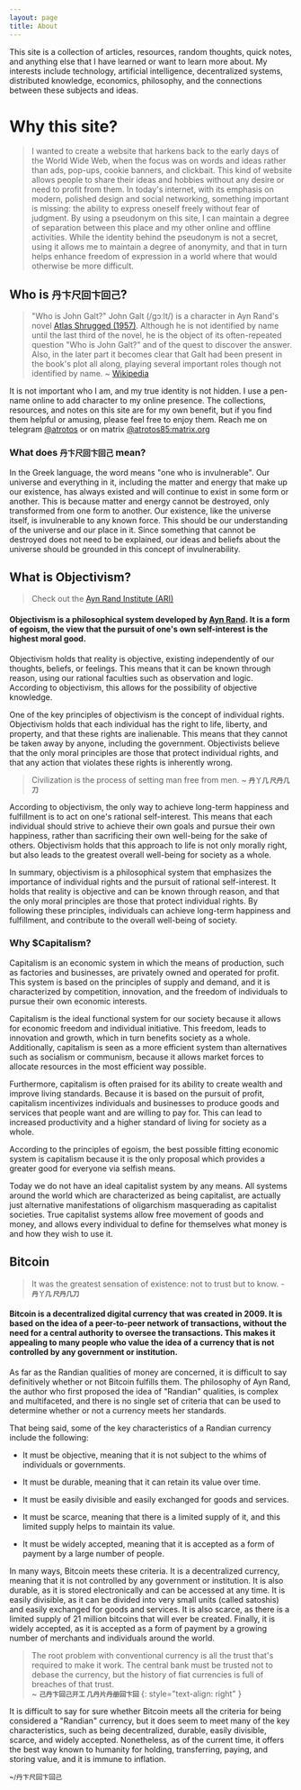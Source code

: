 ```yaml
---
layout: page
title: About
---
```


This site is a collection of articles, resources, random thoughts, quick notes, and anything else that I have learned or want to learn more about. My interests include technology, artificial intelligence, decentralized systems, distributed knowledge, economics, philosophy, and the connections between these subjects and ideas.

# Why this site?
> I wanted to create a website that harkens back to the early days of the World Wide Web, when the focus was on words and ideas rather than ads, pop-ups, cookie banners, and clickbait. This kind of website allows people to share their ideas and hobbies without any desire or need to profit from them. In today's internet, with its emphasis on modern, polished design and social networking, something important is missing: the ability to express oneself freely without fear of judgment. By using a pseudonym on this site, I can maintain a degree of separation between this place and my other online and offline activities. While the identity behind the pseudonym is not a secret, using it allows me to maintain a degree of anonymity, and that in turn helps enhance freedom of expression in a world where that would otherwise be more difficult. 

## Who is <small><b>丹卞尺回卞回己</b></small>?
> "Who is John Galt?" John Galt (/ɡɔːlt/) is a character in Ayn Rand's novel [Atlas Shrugged (1957)](https://en.wikipedia.org/wiki/Atlas_Shrugged "Atlas Shrugged Wikipedia"). Although he is not identified by name until the last third of the novel, he is the object of its often-repeated question "Who is John Galt?" and of the quest to discover the answer. Also, in the later part it becomes clear that Galt had been present in the book's plot all along, playing several important roles though not identified by name. ~ [Wikipedia](https://en.wikipedia.org/wiki/John_Galt "John Galt Wikipedia")

It is not important who I am, and my true identity is not hidden. I use a pen-name online to add character to my online presence. The collections, resources, and notes on this site are for my own benefit, but if you find them helpful or amusing, please feel free to enjoy them. Reach me on telegram [@atrotos](https://t.me/atrotos "Contact Atrotos on Telegram") or on matrix [@atrotos85:matrix.org](https://matrix.to/#/@atrotos85:matrix.org)

### What does <small><b>丹卞尺回卞回己</b></small> mean?
In the Greek language, the word means "one who is invulnerable". Our universe and everything in it, including the matter and energy that make up our existence, has always existed and will continue to exist in some form or another. This is because matter and energy cannot be destroyed, only transformed from one form to another. Our existence, like the universe itself, is invulnerable to any known force. This should be our understanding of the universe and our place in it. Since something that cannot be destroyed does not need to be explained, our ideas and beliefs about the universe should be grounded in this concept of invulnerability.

## What is Objectivism?
> Check out the [Ayn Rand Institute (ARI)](https://aynrand.org/ "Ayn Rand Institue website")
#### Objectivism is a philosophical system developed by [Ayn Rand](https://en.wikipedia.org/wiki/Ayn_Rand "Ayn Rand Wikipedia entry"). It is a form of egoism, the view that the pursuit of one's own self-interest is the highest moral good.

Objectivism holds that reality is objective, existing independently of our thoughts, beliefs, or feelings. This means that it can be known through reason, using our rational faculties such as observation and logic. According to objectivism, this allows for the possibility of objective knowledge.

One of the key principles of objectivism is the concept of individual rights. Objectivism holds that each individual has the right to life, liberty, and property, and that these rights are inalienable. This means that they cannot be taken away by anyone, including the government. Objectivists believe that the only moral principles are those that protect individual rights, and that any action that violates these rights is inherently wrong.

> Civilization is the process of setting man free from men. ~ <b><small>丹丫几 尺丹几刀</small></b>

According to objectivism, the only way to achieve long-term happiness and fulfillment is to act on one's rational self-interest. This means that each individual should strive to achieve their own goals and pursue their own happiness, rather than sacrificing their own well-being for the sake of others. Objectivism holds that this approach to life is not only morally right, but also leads to the greatest overall well-being for society as a whole.

In summary, objectivism is a philosophical system that emphasizes the importance of individual rights and the pursuit of rational self-interest. It holds that reality is objective and can be known through reason, and that the only moral principles are those that protect individual rights. By following these principles, individuals can achieve long-term happiness and fulfillment, and contribute to the overall well-being of society.

### Why $Capitalism?
Capitalism is an economic system in which the means of production, such as factories and businesses, are privately owned and operated for profit. This system is based on the principles of supply and demand, and it is characterized by competition, innovation, and the freedom of individuals to pursue their own economic interests.

Capitalism is the ideal functional system for our society because it allows for economic freedom and individual initiative. This freedom, leads to innovation and growth, which in turn benefits society as a whole. Additionally, capitalism is seen as a more efficient system than alternatives such as socialism or communism, because it allows market forces to allocate resources in the most efficient way possible.

Furthermore, capitalism is often praised for its ability to create wealth and improve living standards. Because it is based on the pursuit of profit, capitalism incentivizes individuals and businesses to produce goods and services that people want and are willing to pay for. This can lead to increased productivity and a higher standard of living for society as a whole.

According to the principles of egoism, the best possible fitting economic system is capitalism because it is the only proposal which provides a greater good for everyone via selfish means.

Today we do not have an ideal capitalist system by any means. All systems around the world which are characterized as being capitalist, are actually just alternative manifestations of oligarchism masquerading as capitalist societies. True capitalist systems allow free movement of goods and money, and allows every individual to define for themselves what money is and how they wish to use it.

## Bitcoin
> It was the greatest sensation of existence: not to trust but to know. - <b><small>丹丫几 尺丹几刀</small></b>

#### Bitcoin is a decentralized digital currency that was created in 2009. It is based on the idea of a peer-to-peer network of transactions, without the need for a central authority to oversee the transactions. This makes it appealing to many people who value the idea of a currency that is not controlled by any government or institution.

As far as the Randian qualities of money are concerned, it is difficult to say definitively whether or not Bitcoin fulfills them. The philosophy of Ayn Rand, the author who first proposed the idea of "Randian" qualities, is complex and multifaceted, and there is no single set of criteria that can be used to determine whether or not a currency meets her standards.

That being said, some of the key characteristics of a Randian currency include the following:

- It must be objective, meaning that it is not subject to the whims of individuals or governments.

- It must be durable, meaning that it can retain its value over time.

- It must be easily divisible and easily exchanged for goods and services.

- It must be scarce, meaning that there is a limited supply of it, and this limited supply helps to maintain its value.

- It must be widely accepted, meaning that it is accepted as a form of payment by a large number of people.

In many ways, Bitcoin meets these criteria. It is a decentralized currency, meaning that it is not controlled by any government or institution. It is also durable, as it is stored electronically and can be accessed at any time. It is easily divisible, as it can be divided into very small units (called satoshis) and easily exchanged for goods and services. It is also scarce, as there is a limited supply of 21 million bitcoins that will ever be created. Finally, it is widely accepted, as it is accepted as a form of payment by a growing number of merchants and individuals around the world.

> The root problem with conventional currency is all the trust that's required to make it work. The central bank must be trusted not to debase the currency, but the history of fiat currencies is full of breaches of that trust.  
> ~ <b><small>己丹卞回己开工 几丹片丹册回卞回</small></b>
{: style="text-align: right" }

It is difficult to say for sure whether Bitcoin meets all the criteria for being considered a "Randian" currency, but it does seem to meet many of the key characteristics, such as being decentralized, durable, easily divisible, scarce, and widely accepted. Nonetheless, as of the current time, it offers the best way known to humanity for holding, transferring, paying, and storing value, and it is immune to inflation.  
 
<sub>~/丹卞尺回卞回己</sub>